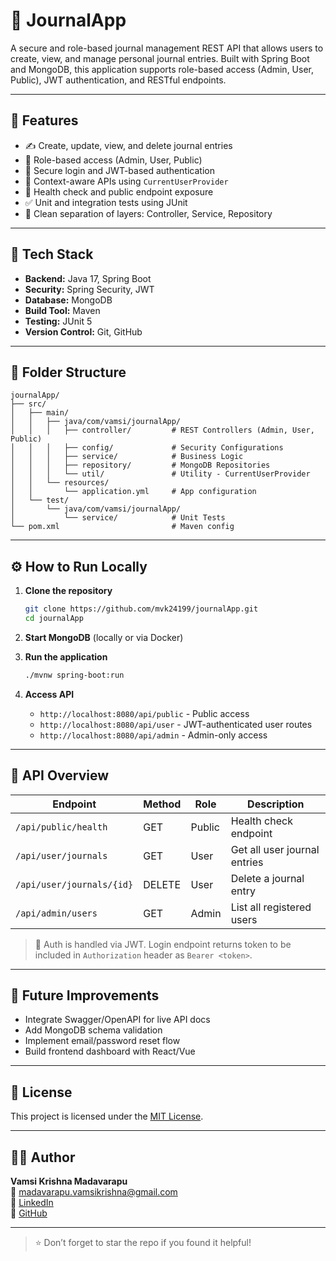 # 📝 JournalApp

A secure and role-based journal management REST API that allows users to create, view, and manage personal journal entries. Built with Spring Boot and MongoDB, this application supports role-based access (Admin, User, Public), JWT authentication, and RESTful endpoints.

---

## 🚀 Features

- ✍️ Create, update, view, and delete journal entries
- 🔐 Role-based access (Admin, User, Public)
- 🔑 Secure login and JWT-based authentication
- 👤 Context-aware APIs using `CurrentUserProvider`
- 📡 Health check and public endpoint exposure
- ✅ Unit and integration tests using JUnit
- 📁 Clean separation of layers: Controller, Service, Repository

---

## 🧰 Tech Stack

- **Backend:** Java 17, Spring Boot
- **Security:** Spring Security, JWT
- **Database:** MongoDB
- **Build Tool:** Maven
- **Testing:** JUnit 5
- **Version Control:** Git, GitHub

---

## 📂 Folder Structure

```
journalApp/
├── src/
│   ├── main/
│   │   ├── java/com/vamsi/journalApp/
│   │   │   ├── controller/         # REST Controllers (Admin, User, Public)
│   │   │   ├── config/             # Security Configurations
│   │   │   ├── service/            # Business Logic
│   │   │   ├── repository/         # MongoDB Repositories
│   │   │   └── util/               # Utility - CurrentUserProvider
│   │   └── resources/
│   │       └── application.yml     # App configuration
│   └── test/
│       └── java/com/vamsi/journalApp/
│           └── service/            # Unit Tests
└── pom.xml                         # Maven config
```

---

## ⚙️ How to Run Locally

1. **Clone the repository**
   ```bash
   git clone https://github.com/mvk24199/journalApp.git
   cd journalApp
   ```

2. **Start MongoDB** (locally or via Docker)

3. **Run the application**
   ```bash
   ./mvnw spring-boot:run
   ```

4. **Access API**
   - `http://localhost:8080/api/public` - Public access
   - `http://localhost:8080/api/user` - JWT-authenticated user routes
   - `http://localhost:8080/api/admin` - Admin-only access

---

## 🔌 API Overview

| Endpoint                     | Method | Role    | Description                      |
|-----------------------------|--------|---------|----------------------------------|
| `/api/public/health`        | GET    | Public  | Health check endpoint            |
| `/api/user/journals`        | GET    | User    | Get all user journal entries     |
| `/api/user/journals/{id}`   | DELETE | User    | Delete a journal entry           |
| `/api/admin/users`          | GET    | Admin   | List all registered users        |

> 🔐 Auth is handled via JWT. Login endpoint returns token to be included in `Authorization` header as `Bearer <token>`.

---

## 🌱 Future Improvements

- Integrate Swagger/OpenAPI for live API docs
- Add MongoDB schema validation
- Implement email/password reset flow
- Build frontend dashboard with React/Vue

---

## 📜 License

This project is licensed under the [MIT License](https://opensource.org/licenses/MIT).

---

## 👨‍💻 Author

**Vamsi Krishna Madavarapu**  
📧 [madavarapu.vamsikrishna@gmail.com](mailto:madavarapu.vamsikrishna@gmail.com)  
🔗 [LinkedIn](https://linkedin.com/in/vamsi-krishna-madavarapu)  
🔗 [GitHub](https://github.com/mvk24199)

---

> ⭐ Don’t forget to star the repo if you found it helpful!
